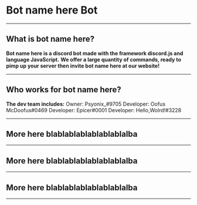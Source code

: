 # Bot name here Bot


------

## What is bot name here?
**Bot name here is a discord bot made with the framework discord.js and language JavaScript.**
**We offer a large quantity of commands, ready to pimp up your server then invite bot name here at our website!**

------

## Who works for bot name here? 
**The dev team includes:**
Owner: Psyonix_#9705
Developer: Oofus McDoofus#0469
Developer: Epicer#0001
Developer: Hello,Wolrd!#3228

------

## More here blablablablablablablalba

------

## More here blablablablablablablalba

------

## More here blablablablablablablalba

------

